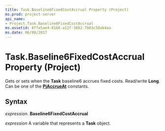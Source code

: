 ```yaml
---
title: Task.Baseline6FixedCostAccrual Property (Project)
ms.prod: project-server
api_name:
- Project.Task.Baseline6FixedCostAccrual
ms.assetid: 8ffe5ae4-0168-a12f-3882-7b03c50ab4aa
ms.date: 06/08/2017
---
```



# Task.Baseline6FixedCostAccrual Property (Project)

Gets or sets when the **Task** baseline6 accrues fixed costs. Read/write **Long**. Can be one of the **[PjAccrueAt](pjaccrueat-enumeration-project.md)** constants.


## Syntax

 _expression_. **Baseline6FixedCostAccrual**

 _expression_ A variable that represents a **Task** object.



